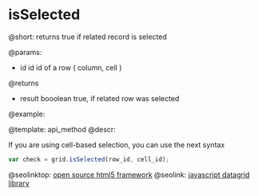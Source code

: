 isSelected
=============


@short: returns true if related record is selected
	

@params:

- id     id      id of a row ( column, cell )

@returns

- result    booolean     true, if related row was selected

@example:

@template:	api_method
@descr:

If you are using cell-based selection, you can use the next syntax

~~~js
var check = grid.isSelected(row_id, cell_id);
~~~

@seolinktop: [open source html5 framework](https://webix.com)
@seolink: [javascript datagrid library](https://webix.com/widget/datatable/)